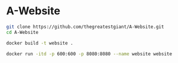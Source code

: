 # A-Website

```sh
git clone https://github.com/thegreatestgiant/A-Website.git
cd A-Website
```

```sh
docker build -t website .
```

```sh
docker run -itd -p 600:600 -p 8080:8080 --name website website
```